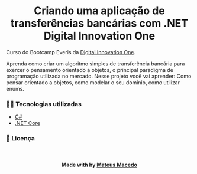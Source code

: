<!--About session-->
<h1 align="center">Criando uma aplicação de transferências bancárias com .NET<br>Digital Innovation One</h1>

Curso do Bootcamp Everis da [Digital Innovation One](https://digitalinnovation.one/).

Aprenda como criar um algoritmo simples de transferência bancária para exercer o pensamento orientado a objetos, o principal paradigma de programação utilizada no mercado. Nesse projeto você vai aprender: Como pensar orientado a objetos, como modelar o seu domínio, como utilizar enums.

<h3>👨‍💻 Tecnologias utilizadas</h3>

- [C#](https://docs.microsoft.com/pt-br/dotnet/csharp/)
- [.NET Core](https://dotnet.microsoft.com/download)

<!--License session-->
<h3>📝 Licença</h3>

<!--Bottom session-->
<br><h4 align=center>Made with by <a target="_blank" href="https://github.com/MateusMaceedo" >Mateus Macedo</a></h4>
